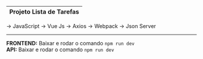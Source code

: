 
| Projeto Lista de Tarefas |  
| -------------------------|
-> JavaScript
-> Vue Js
-> Axios
-> Webpack
-> Json Server
<hr>
<strong>FRONTEND:</strong> Baixar e rodar o comando <code>npm run dev</code> <br>
<strong>API:</strong> Baixar e rodar o comando <code>npm run dev</code>
